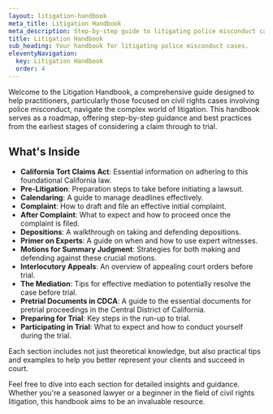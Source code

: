```yaml
---
layout: litigation-handbook
meta_title: Litigation Handbook
meta_description: Step-by-step guide to litigating police misconduct cases in federal court.
title: Litigation Handbook
sub_heading: Your handbook for litigating police misconduct cases.
eleventyNavigation:
  key: Litigation Handbook
  order: 4
---
```


Welcome to the Litigation Handbook, a comprehensive guide designed to help practitioners, particularly those focused on civil rights cases involving police misconduct, navigate the complex world of litigation. This handbook serves as a roadmap, offering step-by-step guidance and best practices from the earliest stages of considering a claim through to trial.

## What's Inside

- **California Tort Claims Act**: Essential information on adhering to this foundational California law.
- **Pre-Litigation**: Preparation steps to take before initiating a lawsuit.
- **Calendaring**: A guide to manage deadlines effectively.
- **Complaint**: How to draft and file an effective initial complaint.
- **After Complaint**: What to expect and how to proceed once the complaint is filed.
- **Depositions**: A walkthrough on taking and defending depositions.
- **Primer on Experts**: A guide on when and how to use expert witnesses.
- **Motions for Summary Judgment**: Strategies for both making and defending against these crucial motions.
- **Interlocutory Appeals**: An overview of appealing court orders before trial.
- **The Mediation**: Tips for effective mediation to potentially resolve the case before trial.
- **Pretrial Documents in CDCA**: A guide to the essential documents for pretrial proceedings in the Central District of California.
- **Preparing for Trial**: Key steps in the run-up to trial.
- **Participating in Trial**: What to expect and how to conduct yourself during the trial.

Each section includes not just theoretical knowledge, but also practical tips and examples to help you better represent your clients and succeed in court.


Feel free to dive into each section for detailed insights and guidance. Whether you're a seasoned lawyer or a beginner in the field of civil rights litigation, this handbook aims to be an invaluable resource.